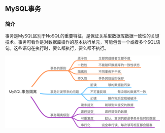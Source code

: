 ##  MySQL事务

### 简介

事务是MySQL区别于NoSQL的重要特征，是保证关系型数据库数据一致性的关键技术。事务可看作是对数据库操作的基本执行单元，可能包含一个或者多个SQL语句。这些语句在执行时，要么都执行，要么都不执行。



![mysql事务](../_media/images/mysql/transaction_01.png)